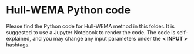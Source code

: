 # Hull-WEMA Python code

Please find the Python code for Hull-WEMA method in this folder.
It is suggested to use a Jupyter Notebook to render the code.
The code is self-explained, and you may change any input parameters under the **< INPUT >** hashtags.

